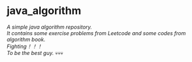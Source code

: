 # java_algorithm
*A simple java algorithm repository.*  
*It contains some exercise problems from Leetcode and some codes from algorithm book.*  
*Fighting！！！*  
*To be the best guy.*  💀💀💀
